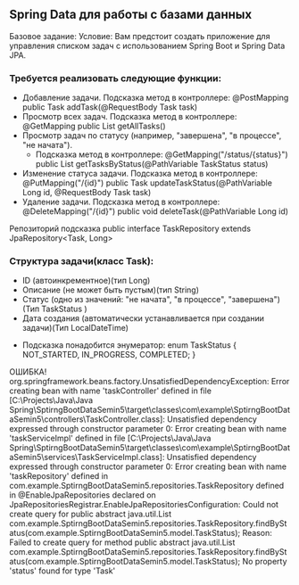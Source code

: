 ## Spring Data для работы с базами данных
Базовое задание:
Условие:
Вам предстоит создать приложение для управления списком задач с использованием Spring Boot и Spring Data JPA.

### Требуется реализовать следующие функции:
* Добавление задачи. Подсказка метод в контроллере: @PostMapping public Task addTask(@RequestBody Task task)
* Просмотр всех задач. Подсказка метод в контроллере: @GetMapping public List<Task> getAllTasks()
* Просмотр задач по статусу (например, "завершена", "в процессе", "не начата"). 
  * Подсказка метод в контроллере: @GetMapping("/status/{status}") public List<Task> getTasksByStatus(@PathVariable TaskStatus status)
* Изменение статуса задачи. Подсказка метод в контроллере: @PutMapping("/{id}") public Task updateTaskStatus(@PathVariable Long id, @RequestBody Task task)
* Удаление задачи. Подсказка метод в контроллере: @DeleteMapping("/{id}") public void deleteTask(@PathVariable Long id)

Репозиторий подсказка public interface TaskRepository extends JpaRepository<Task, Long>

### Структура задачи(класс Task):
- ID (автоинкрементное)(тип Long)
- Описание (не может быть пустым)(тип String)
- Статус (одно из значений: "не начата", "в процессе", "завершена")(Тип TaskStatus )
- Дата создания (автоматически устанавливается при создании задачи)(Тип LocalDateTime)

* Подсказка понадобится энумератор:
enum TaskStatus {
NOT_STARTED, IN_PROGRESS, COMPLETED;
}

ОШИБКА!
org.springframework.beans.factory.UnsatisfiedDependencyException: 
Error creating bean with name 'taskController' defined in file [C:\Projects\Java\Java Spring\SptirngBootDataSemin5\target\classes\com\example\SptirngBootDataSemin5\controllers\TaskController.class]: 
Unsatisfied dependency expressed through constructor parameter 0: 
Error creating bean with name 'taskServiceImpl' defined in file [C:\Projects\Java\Java Spring\SptirngBootDataSemin5\target\classes\com\example\SptirngBootDataSemin5\services\TaskServiceImpl.class]: 
Unsatisfied dependency expressed through constructor parameter 0: 
Error creating bean with name 'taskRepository' defined in com.example.SptirngBootDataSemin5.repositories.TaskRepository defined in @EnableJpaRepositories declared on JpaRepositoriesRegistrar.EnableJpaRepositoriesConfiguration: 
Could not create query for public abstract java.util.List com.example.SptirngBootDataSemin5.repositories.TaskRepository.findByStatus(com.example.SptirngBootDataSemin5.model.TaskStatus); Reason: 
Failed to create query for method public abstract java.util.List com.example.SptirngBootDataSemin5.repositories.TaskRepository.findByStatus(com.example.SptirngBootDataSemin5.model.TaskStatus); 
No property 'status' found for type 'Task'